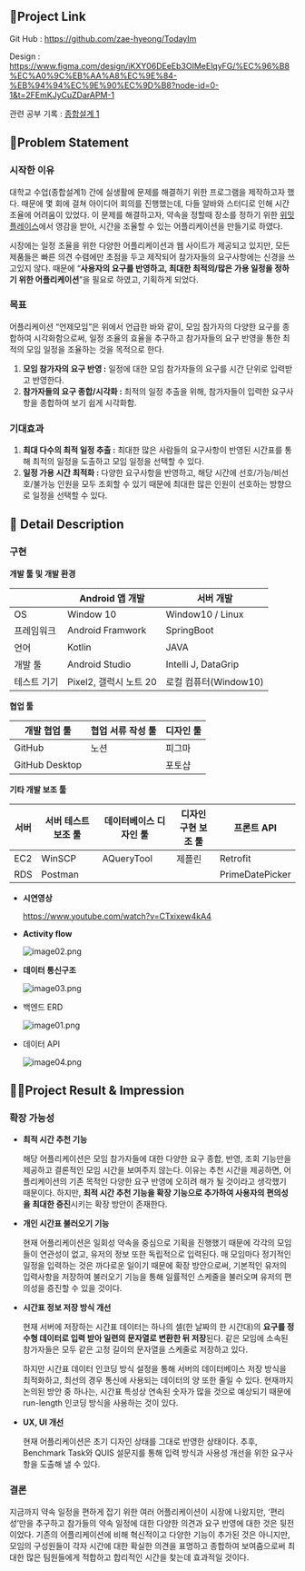 ## 🔗Project Link

Git Hub : https://github.com/zae-hyeong/TodayIm

Design : https://www.figma.com/design/iKXY06DEeEb3OIMeElqyFG/%EC%96%B8%EC%A0%9C%EB%AA%A8%EC%9E%84-%EB%94%94%EC%9E%90%EC%9D%B8?node-id=0-1&t=2FEmKJyCuZDarAPM-1

관련 공부 기록 : [종합설계 1](https://www.notion.so/1-a1d1715900d64f448c43fb491cc58e01?pvs=21) 

## 🤔Problem Statement

### 시작한 이유

대학교 수업(종합설계1) 간에 실생활에 문제를 해결하기 위한 프로그램을 제작하고자 했다. 때문에 몇 회에 걸쳐 아이디어 회의를 진행했는데, 다들 알바와 스터디로 인해 시간 조율에 어려움이 있었다. 이 문제를 해결하고자, 약속을 정할때 장소를 정하기 위한 [위밋플레이스](https://www.wemeetplace.com/)에서 영감을 받아, 시간을 조율할 수 있는 어플리케이션을 만들기로 하였다.

시장에는 일정 조율을 위한 다양한 어플리케이션과 웹 사이트가 제공되고 있지만, 모든 제품들은 빠른 의견 수렴에만 초점을 두고 제작되어 참가자들의 요구사항에는 신경을 쓰고있지 않다. 때문에 “**사용자의 요구를 반영하고, 최대한 최적의/많은 가용 일정을 정하기 위한 어플리케이션**”을 필요로 하였고, 기획하게 되었다.

### 목표

어플리케이션 “언제모임”은 위에서 언급한 바와 같이, 모임 참가자의 다양한 요구를 종합하여 시각화함으로써, 일정 조율의 효율을 추구하고 참가자들의 요구 반영을 통한 최적의 모임 일정을 조율하는 것을 목적으로 한다.

1.  **모임 참가자의 요구 반영 :** 일정에 대한 모임 참가자들의 요구를 시간 단위로 입력받고 반영한다.
2. **참가자들의 요구 종합/시각화 :** 최적의 일정 추출을 위해, 참가자들이 입력한 요구사항을 종합하여 보기 쉽게 시각화함.

### 기대효과

1. **최대 다수의 최적 일정 추출 :** 최대한 많은 사람들의 요구사항이 반영된 시간표를 통해 최적의 일정을 도출하고 모임 일정을 선택할 수 있다.
2. **일정 가용 시간 최적화 :** 다양한 요구사항을 반영하고, 해당 시간에 선호/가능/비선호/불가능 인원을 모두 조회할 수 있기 때문에 최대한 많은 인원이 선호하는 방향으로 일정을 선택할 수 있다.

## 📖 Detail Description

### 구현

**개발 툴 및 개발 환경**

|  | Android 앱 개발 | 서버 개발 |
| --- | --- | --- |
| OS | Window 10 | Window10 / Linux |
| 프레임워크 | Android Framwork | SpringBoot |
| 언어 | Kotlin | JAVA |
| 개발 툴 | Android Studio | Intelli J, DataGrip |
| 테스트 기기 | Pixel2, 갤럭시 노트 20 | 로컬 컴퓨터(Window10) |

**협업 툴**

| 개발 협업 툴 | 협업 서류 작성 툴 | 디자인 툴 |
| --- | --- | --- |
| GitHub | 노션 | 피그마 |
| GitHub Desktop |  | 포토샵 |

**기타 개발 보조 툴**

| 서버 | 서버 테스트 보조 툴 | 데이터베이스 디자인 툴 | 디자인 구현 보조 툴 | 프론트 API |
| --- | --- | --- | --- | --- |
| EC2 | WinSCP | AQueryTool | 제플린 | Retrofit |
| RDS | Postman |  |  | PrimeDatePicker |
- **시연영상**
    
    https://www.youtube.com/watch?v=CTxixew4kA4
    
- **Activity flow**
    
    ![image02.png](https://prod-files-secure.s3.us-west-2.amazonaws.com/4f4a1d9d-f6a7-49f1-9179-d3c151d0ec0e/bc49c180-9357-413f-85c7-af3cbdaf9e83/image02.png)
    
- **데이터 통신구조**
    
    ![image03.png](https://prod-files-secure.s3.us-west-2.amazonaws.com/4f4a1d9d-f6a7-49f1-9179-d3c151d0ec0e/02c6bf62-0ea9-42c1-8d59-a57742cbff60/image03.png)
    
- 백엔드 ERD
    
    ![image01.png](https://prod-files-secure.s3.us-west-2.amazonaws.com/4f4a1d9d-f6a7-49f1-9179-d3c151d0ec0e/d51e0f61-37c5-4ace-9f19-4ec9b934119a/image01.png)
    
- 데이터 API
    
    ![image04.png](https://prod-files-secure.s3.us-west-2.amazonaws.com/4f4a1d9d-f6a7-49f1-9179-d3c151d0ec0e/ff293810-c0c2-49e9-b91a-3d2d26fd4988/image04.png)
    

## 🤷‍♂️Project Result & Impression

### **확장 가능성**

- **최적 시간 추천 기능**
    
    해당 어플리케이션은 모임 참가자들에 대한 다양한 요구 종합, 반영, 조회 기능만을 제공하고 결론적인 모임 시간을 보여주지 않는다. 이유는 추천 시간을 제공하면, 어플리케이션의 기존 목적인 다양한 요구 반영에 오히려 해가 될 것이라고 생각했기 때문이다. 하지만, **최적 시간 추천 기능을 확장 기능으로 추가하여 사용자의 편의성을 최대한 증진**시키는 확장 방안이 존재한다.
    
- **개인 시간표 불러오기 기능**
    
    현재 어플리케이션은 일회성 약속을 중심으로 기획을 진행했기 때문에 각각의 모임들이 연관성이 없고, 유저의 정보 또한 독립적으로 입력된다. 매 모임마다 정기적인 일정을 입력하는 것은 까다로운 일이기 때문에 확장 방안으로써, 기본적인 유저의 입력사항을 저장하여 불러오기 기능을 통해 일률적인 스케줄을 불러오며 유저의 편의성을 증진할 수 있을 것이다.
    
- **시간표 정보 저장 방식 개선**
    
    현재 서버에 저장하는 시간표 데이터는 하나의 셀(한 날짜의 한 시간대)의 **요구를 정수형 데이터로 입력 받아 일련의 문자열로 변환한 뒤 저장**된다. 같은 모임에 소속된 참가자들은 모두 같은 고정 길이의 문자열을 스케줄로 저장하고 있다.
    
    하지만 시간표 데이터 인코딩 방식 설정을 통해 서버의 데이터베이스 저장 방식을 최적화하고, 최선의 경우 통신에 사용되는 데이터의 양 또한 줄일 수 있다. 현재까지 논의된 방안 중 하나는, 시간표 특성상 연속된 숫자가 많을 것으로 예상되기 때문에 run-length 인코딩 방식을 사용하는 것이 있다.
    
- **UX, UI 개선**
    
    현재 어플리케이션은 초기 디자인 상태를 그대로 반영한 상태이다. 추후, Benchmark Task와 QUIS 설문지를 통해 입력 방식과 사용성 개선을 위한 요구사항을 도출해 낼 수 있다.
    

### 결론

지금까지 약속 일정을 편하게 잡기 위한 여러 어플리케이션이 시장에 나왔지만, ‘편리성’만을 추구하고 참가들의 약속 일정에 대한 다양한 의견과 요구 반영에 대한 것은 뒷전이었다. 기존의 어플리케이션에 비해 혁신적이고 다양한 기능이 추가된 것은 아니지만, 모임의 구성원들이 각자 시간에 대한 확실한 의견을 표명하고 종합하여 보여줌으로써 최대한 많은 팀원들에게 적합하고 합리적인 시간을 찾는데 효과적일 것이다.
